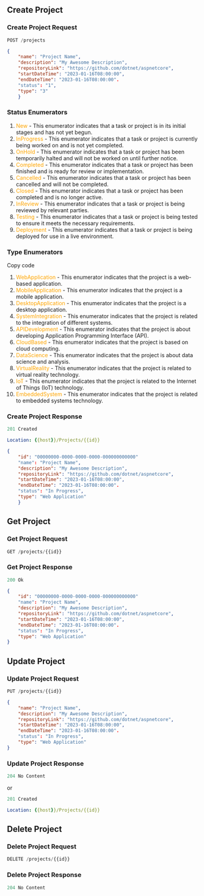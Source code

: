 ## Create Project

### Create Project Request

```js
POST /projects
```

```json
{
	"name": "Project Name",
	"description": "My Awesome Description",
	"repositoryLink": "https://github.com/dotnet/aspnetcore",
	"startDateTime": "2023-01-16T08:00:00",
	"endDateTime": "2023-01-16T08:00:00".
	"status": "1",
	"type": "3"
	}
```

### Status Enumerators
1. <span style="color:orange">New</span> - This enumerator indicates that a task or project is in its initial stages and has not yet begun.
2. <span style="color:orange">InProgress</span> - This enumerator indicates that a task or project is currently being worked on and is not yet completed.
3. <span style="color:orange">OnHold</span> - This enumerator indicates that a task or project has been temporarily halted and will not be worked on until further notice.
4. <span style="color:orange">Completed</span> - This enumerator indicates that a task or project has been finished and is ready for review or implementation.
5. <span style="color:orange">Cancelled</span> - This enumerator indicates that a task or project has been cancelled and will not be completed.
6. <span style="color:orange">Closed</span> - This enumerator indicates that a task or project has been completed and is no longer active.
7. <span style="color:orange">InReview</span> - This enumerator indicates that a task or project is being reviewed by relevant parties.
8. <span style="color:orange">Testing</span> - This enumerator indicates that a task or project is being tested to ensure it meets the necessary requirements.
9. <span style="color:orange">Deployment</span> - This enumerator indicates that a task or project is being deployed for use in a live environment.

### Type Enumerators
Copy code
1. <span style="color:orange">WebApplication</span> - This enumerator indicates that the project is a web-based application.
2. <span style="color:orange">MobileApplication</span> - This enumerator indicates that the project is a mobile application.
3. <span style="color:orange">DesktopApplication</span> - This enumerator indicates that the project is a desktop application.
4. <span style="color:orange">SystemIntegration</span> - This enumerator indicates that the project is related to the integration of different systems.
5. <span style="color:orange">APIDevelopment</span> - This enumerator indicates that the project is about developing Application Programming Interface (API).
6. <span style="color:orange">CloudBased</span> - This enumerator indicates that the project is based on cloud computing.
7. <span style="color:orange">DataScience</span> - This enumerator indicates that the project is about data science and analysis.
8. <span style="color:orange">VirtualReality</span> - This enumerator indicates that the project is related to virtual reality technology.
9. <span style="color:orange">IoT</span> - This enumerator indicates that the project is related to the Internet of Things (IoT) technology.
10. <span style="color:orange">EmbeddedSystem</span> - This enumerator indicates that the project is related to embedded systems technology.

### Create Project Response

```js
201 Created
```

```yml
Location: {{host}}/Projects/{{id}}
```

```json
{
	"id": "00000000-0000-0000-0000-000000000000"
	"name": "Project Name",
	"description": "My Awesome Description",
	"repositoryLink": "https://github.com/dotnet/aspnetcore",
	"startDateTime": "2023-01-16T08:00:00",
	"endDateTime": "2023-01-16T08:00:00".
	"status": "In Progress",
	"type": "Web Application"
	}
```
## Get Project

### Get Project Request
```js
GET /projects/{{id}}
```
### Get Project Response
```js
200 Ok
```
```json
{
	"id": "00000000-0000-0000-0000-000000000000"
	"name": "Project Name",
	"description": "My Awesome Description",
	"repositoryLink": "https://github.com/dotnet/aspnetcore",
	"startDateTime": "2023-01-16T08:00:00",
	"endDateTime": "2023-01-16T08:00:00".
	"status": "In Progress",
	"type": "Web Application"
}
```
## Update Project
### Update Project Request
```js
PUT /projects/{{id}}
```
```json
{
	"name": "Project Name",
	"description": "My Awesome Description",
	"repositoryLink": "https://github.com/dotnet/aspnetcore",
	"startDateTime": "2023-01-16T08:00:00",
	"endDateTime": "2023-01-16T08:00:00".
	"status": "In Progress",
	"type": "Web Application"
}
```
### Update Project Response
```js
204 No Content
```
or
```js
201 Created
```
```yml
Location: {{host}}/Projects/{{id}}
```

## Delete Project
### Delete Project Request
```js
DELETE /projects/{{id}}
```
### Delete Project Response
```js
204 No Content
```